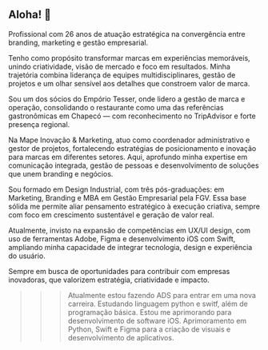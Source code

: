 ## Aloha! 👋

Profissional com 26 anos de atuação estratégica na convergência entre branding, marketing e gestão empresarial.

Tenho como propósito transformar marcas em experiências memoráveis, unindo criatividade, visão de mercado e foco em resultados. Minha trajetória combina liderança de equipes multidisciplinares, gestão de projetos e um olhar sensível aos detalhes que constroem valor de marca.

Sou um dos sócios do Empório Tesser, onde lidero a gestão de marca e operação, consolidando o restaurante como uma das referências gastronômicas em Chapecó — com reconhecimento no TripAdvisor e forte presença regional.

Na Mape Inovação & Marketing, atuo como coordenador administrativo e gestor de projetos, fortalecendo estratégias de posicionamento e inovação para marcas em diferentes setores. Aqui, aprofundo minha expertise em comunicação integrada, gestão de pessoas e desenvolvimento de soluções que unem branding e negócios.

Sou formado em Design Industrial, com três pós-graduações: em Marketing, Branding e MBA em Gestão Empresarial pela FGV. Essa base sólida me permite aliar pensamento estratégico à execução criativa, sempre com foco em crescimento sustentável e geração de valor real.

Atualmente, invisto na expansão de competências em UX/UI design, com uso de ferramentas Adobe,  Figma e desenvolvimento iOS com Swift, ampliando minha capacidade de integrar tecnologia, design e experiência do usuário.

Sempre em busca de oportunidades para contribuir com empresas inovadoras, que valorizem estratégia, criatividade e impacto.

  >>> Atualmente estou fazendo ADS para entrar em uma nova carreira.
  >>> Estudando linguagem python e switf, além de programação básica.
  >>> Estou me aprimorando para desenvolvimento de software iOS.
>  >> Aprimoramento em Python, Swift e Figma para a criação de visuais e desenvolvimento de aplicativos.
